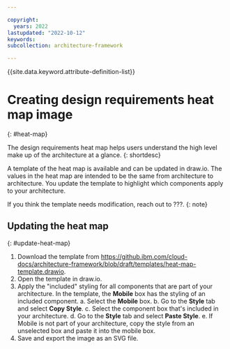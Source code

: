 ```yaml
---

copyright:
  years: 2022
lastupdated: "2022-10-12"
keywords: 
subcollection: architecture-framework

---
```


{{site.data.keyword.attribute-definition-list}}


# Creating design requirements heat map image
{: #heat-map}

The design requirements heat map helps users understand the high level make up of the architecture at a glance. 
{: shortdesc}

A template of the heat map is available and can be updated in draw.io. The values in the heat map are intended to be the same from architecture to architecture. You update the template to highlight which components apply to your architecture.

If you think the template needs modification, reach out to ???.
{: note}

## Updating the heat map
{: #update-heat-map}

1. Download the template from https://github.ibm.com/cloud-docs/architecture-framework/blob/draft/templates/heat-map-template.drawio.
2. Open the template in draw.io.
3. Apply the "included" styling for all components that are part of your architecture. In the template, the **Mobile** box has the styling of an included component.
   a. Select the **Mobile** box.
   b. Go to the **Style** tab and select **Copy Style**.
   c. Select the component box that's included in your architecture.
   d. Go to the **Style** tab and select **Paste Style**.
   e. If Mobile is not part of your architecture, copy the style from an unselected box and paste it into the mobile box.
4. Save and export the image as an SVG file.
